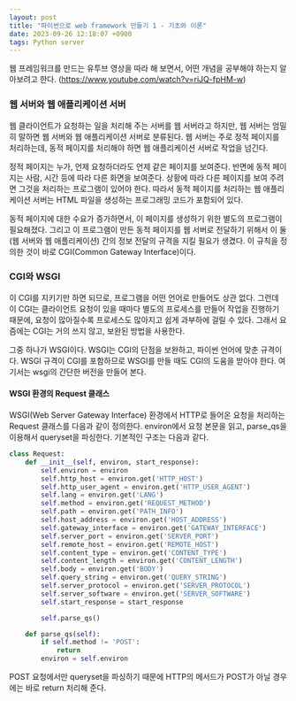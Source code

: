 ```yaml
---
layout: post
title: "파이썬으로 web framework 만들기 1 - 기초와 이론"
date: 2023-09-26 12:18:07 +0900
tags: Python server
---
```


웹 프레임워크를 만드는 유투브 영상을 따라 해 보면서, 어떤 개념을 공부해야 하는지 알아보려고 한다. (https://www.youtube.com/watch?v=riJQ-fpHM-w)

### 웹 서버와 웹 애플리케이션 서버

웹 클라이언트가 요청하는 일을 처리해 주는 서버를 웹 서버라고 하지만, 웹 서버는 엄밀히 말하면 웹 서버와 웹 애플리케이션 서버로 분류된다. 웹 서버는 주로 정적 페이지를 처리하는데, 동적 페이지를 처리해야 하면 웹 애플리케이션 서버로 작업을 넘긴다.

정적 페이지는 누가, 언제 요청하더라도 언제 같은 페이지를 보여준다. 반면에 동적 페이지는 사람, 시간 등에 따라 다른 화면을 보여준다. 상황에 따라 다른 페이지를 보여 주려면 그것을 처리하는 프로그램이 있어야 한다. 따라서 동적 페이지를 처리하는 웹 애플리케이션 서버는 HTML 파일을 생성하는 프로그래밍 코드가 포함되어 있다.

동적 페이지에 대한 수요가 증가하면서, 이 페이지를 생성하기 위한 별도의 프로그램이 필요해졌다. 그리고 이 프로그램이 만든 동적 페이지를 웹 서버로 전달하기 위해서 이 둘(웹 서버와 웹 애플리케이션) 간의 정보 전달의 규격을 지킬 필요가 생겼다. 이 규칙을 정의한 것이 바로 CGI(Common Gateway Interface)이다.

### CGI와 WSGI

이 CGI를 지키기만 하면 되므로, 프로그램을 어떤 언어로 만들어도 상관 없다. 그런데 이 CGI는 클라이언트 요청이 있을 때마다 별도의 프로세스를 만들어 작업을 진행하기 때문에, 요청이 많아질수록 프로세스도 많아지고 쉽게 과부하에 걸릴 수 있다. 그래서 요즘에는 CGI는 거의 쓰지 않고, 보완된 방법을 사용한다.

그중 하나가 WSGI이다. WSGI는 CGI의 단점을 보완하고, 파이썬 언어에 맞춘 규격이다. WSGI 규격이 CGI를 포함하므로 WSGI를 만들 때도 CGI의 도움을 받아야 한다. 여기서는 wsgi의 간단한 버전을 만들어 본다.

#### WSGI 환경의 Request 클래스

WSGI(Web Server Gateway Interface) 환경에서 HTTP로 들어온 요청을 처리하는 Request 클래스를 다음과 같이 정의한다. environ에서 요청 본문을 읽고, parse_qs을 이용해서 queryset을 파싱한다. 기본적인 구조는 다음과 같다.

```python
class Request:
    def __init__(self, environ, start_response):
        self.environ = environ
        self.http_host = environ.get('HTTP_HOST')
        self.http_user_agent = environ.get('HTTP_USER_AGENT')
        self.lang = environ.get('LANG')
        self.method = environ.get('REQUEST_METHOD')
        self.path = environ.get('PATH_INFO')
        self.host_address = environ.get('HOST_ADDRESS')
        self.gateway_interface = environ.get('GATEWAY_INTERFACE')
        self.server_port = environ.get('SERVER_PORT')
        self.remote_host = environ.get('REMOTE_HOST')
        self.content_type = environ.get('CONTENT_TYPE')
        self.content_length = environ.get('CONTENT_LENGTH')
        self.body = environ.get('BODY')
        self.query_string = environ.get('QUERY_STRING')
        self.server_protocol = environ.get('SERVER_PROTOCOL')
        self.server_software = environ.get('SERVER_SOFTWARE')
        self.start_response = start_response

        self.parse_qs()

    def parse_qs(self):
        if self.method != 'POST':
            return
        environ = self.environ
```

POST 요청에서만 queryset을 파싱하기 때문에 HTTP의 메서드가 POST가 아닐 경우에는 바로 return 처리해 준다.
